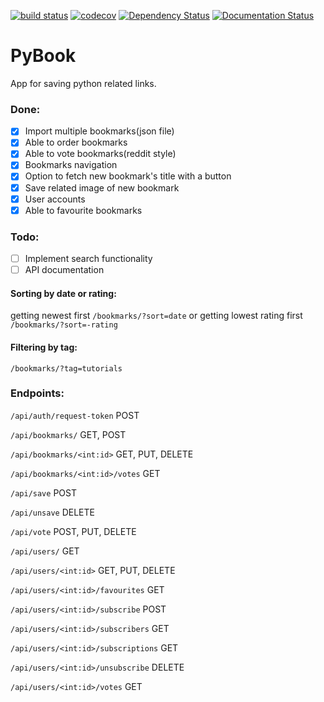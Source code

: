 [![build status](https://gitlab.com/evagelos/PyBook/badges/master/build.svg)](https://gitlab.com/evagelos/PyBook/commits/master) [![codecov](https://codecov.io/gl/evagelos/PyBook/branch/master/graph/badge.svg?token=w1Ca3TbhhS)](https://codecov.io/gl/evagelos/PyBook) [![Dependency Status](https://gemnasium.com/badges/289695fd0eeecc1e035b5e1618850179.svg)](https://gemnasium.com/323e5f4a737906309571417eed57b761) [![Documentation Status](https://readthedocs.org/projects/python-bookmarks/badge/?version=latest)](http://python-bookmarks.readthedocs.org/en/latest/?badge=latest)
# PyBook
App for saving python related links.


### Done:
- [x] Import multiple bookmarks(json file)
- [x] Able to order bookmarks
- [x] Able to vote bookmarks(reddit style)
- [x] Bookmarks navigation
- [x] Option to fetch new bookmark's title with a button
- [x] Save related image of new bookmark
- [x] User accounts
- [x] Able to favourite bookmarks

### Todo:
- [ ] Implement search functionality
- [ ] API documentation

#### Sorting by date or rating:
getting newest first `/bookmarks/?sort=date` or getting lowest rating first `/bookmarks/?sort=-rating`

#### Filtering by tag:
`/bookmarks/?tag=tutorials`

### Endpoints:
`/api/auth/request-token` POST

`/api/bookmarks/` GET, POST

`/api/bookmarks/<int:id>` GET, PUT, DELETE

`/api/bookmarks/<int:id>/votes` GET

`/api/save` POST

`/api/unsave` DELETE

`/api/vote` POST, PUT, DELETE

`/api/users/` GET

`/api/users/<int:id>` GET, PUT, DELETE

`/api/users/<int:id>/favourites` GET

`/api/users/<int:id>/subscribe` POST

`/api/users/<int:id>/subscribers` GET

`/api/users/<int:id>/subscriptions` GET

`/api/users/<int:id>/unsubscribe` DELETE

`/api/users/<int:id>/votes` GET
